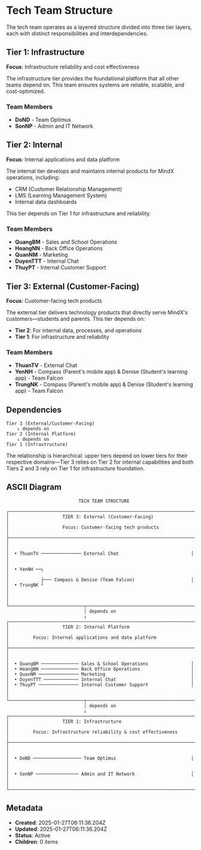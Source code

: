 # Tech Team Structure

The tech team operates as a layered structure divided into three tier layers, each with distinct responsibilities and interdependencies.

## Tier 1: Infrastructure

**Focus**: Infrastructure reliability and cost effectiveness

The infrastructure tier provides the foundational platform that all other teams depend on. This team ensures systems are reliable, scalable, and cost-optimized.

### Team Members

- **DoND** - Team Optimus
- **SonNP** - Admin and IT Network

## Tier 2: Internal

**Focus**: Internal applications and data platform

The internal tier develops and maintains internal products for MindX operations, including:

- CRM (Customer Relationship Management)
- LMS (Learning Management System)
- Internal data dashboards

This tier depends on Tier 1 for infrastructure and reliability.

### Team Members

- **QuangBM** - Sales and School Operations
- **HoangNN** - Back Office Operations
- **QuanNM** - Marketing
- **DuyenTTT** - Internal Chat
- **ThuyPT** - Internal Customer Support

## Tier 3: External (Customer-Facing)

**Focus**: Customer-facing tech products

The external tier delivers technology products that directly serve MindX's customers—students and parents. This tier depends on:

- **Tier 2**: For internal data, processes, and operations
- **Tier 1**: For infrastructure and reliability

### Team Members

- **ThuanTV** - External Chat
- **YenNH** - Compass (Parent's mobile app) & Denise (Student's learning app) - Team Falcon
- **TrungNK** - Compass (Parent's mobile app) & Denise (Student's learning app) - Team Falcon

## Dependencies

```
Tier 3 (External/Customer-Facing)
    ↓ depends on
Tier 2 (Internal Platform)
    ↓ depends on
Tier 1 (Infrastructure)
```

The relationship is hierarchical: upper tiers depend on lower tiers for their respective domains—Tier 3 relies on Tier 2 for internal capabilities and both Tiers 2 and 3 rely on Tier 1 for infrastructure foundation.

## ASCII Diagram

```
                           TECH TEAM STRUCTURE

┌──────────────────────────────────────────────────────────────────────┐
│                    TIER 3: External (Customer-Facing)                │
│                    Focus: Customer-facing tech products              │
├──────────────────────────────────────────────────────────────────────┤
│                                                                      │
│  • ThuanTV ─────────────── External Chat                           │
│                                                                      │
│  • YenNH ──┐                                                        │
│            ├─── Compass & Denise (Team Falcon)                     │
│  • TrungNK ┘                                                        │
│                                                                      │
└────────────────────────────┬─────────────────────────────────────────┘
                             │ depends on
                             ↓
┌──────────────────────────────────────────────────────────────────────┐
│                    TIER 2: Internal Platform                         │
│         Focus: Internal applications and data platform               │
├──────────────────────────────────────────────────────────────────────┤
│                                                                      │
│  • QuangBM ────────────── Sales & School Operations                │
│  • HoangNN ────────────── Back Office Operations                   │
│  • QuanNM ─────────────── Marketing                                │
│  • DuyenTTT ───────────── Internal Chat                            │
│  • ThuyPT ─────────────── Internal Customer Support                │
│                                                                      │
└────────────────────────────┬─────────────────────────────────────────┘
                             │ depends on
                             ↓
┌──────────────────────────────────────────────────────────────────────┐
│                    TIER 1: Infrastructure                            │
│         Focus: Infrastructure reliability & cost effectiveness       │
├──────────────────────────────────────────────────────────────────────┤
│                                                                      │
│  • DoND ────────────────── Team Optimus                            │
│                                                                      │
│  • SonNP ──────────────── Admin and IT Network                     │
│                                                                      │
└──────────────────────────────────────────────────────────────────────┘
```

## Metadata

- **Created**: 2025-01-27T06:11:36.204Z
- **Updated**: 2025-01-27T06:11:36.204Z
- **Status**: Active
- **Children**: 0 items
